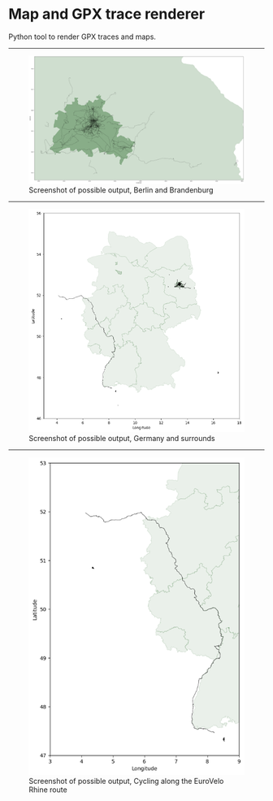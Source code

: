 # Map and GPX trace renderer
Python tool to render GPX traces and maps.

----

<figure>
  <img src="berlin-brandenburg.png" alt="Screenshot of possible output, Berlin and Brandenburg">
  <figcaption>Screenshot of possible output, Berlin and Brandenburg</figcaption>
</figure>

----

<figure>
  <img src="germany+.png" alt="Screenshot of possible output, Germany and surrounds">
  <figcaption>Screenshot of possible output, Germany and surrounds</figcaption>
</figure>

----

<figure>
  <img src="eurovelo.png" alt="Screenshot of possible output, Cycling along the EuroVelo Rhine route">
  <figcaption>Screenshot of possible output, Cycling along the EuroVelo Rhine route</figcaption>
</figure>
